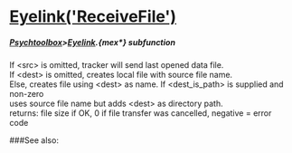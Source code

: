 # [Eyelink('ReceiveFile')](Eyelink-ReceiveFile) 
##### [Psychtoolbox](Psychtoolbox)>[Eyelink](Eyelink).{mex*} subfunction


 If <src\> is omitted, tracker will send last opened data file.  
 If <dest\> is omitted, creates local file with source file name.  
 Else, creates file using <dest\> as name.  If <dest\_is\_path\> is supplied and  
non-zero  
 uses source file name but adds <dest\> as directory path.  
 returns: file size if OK, 0 if file transfer was cancelled, negative =  error  
code  


###See also:

